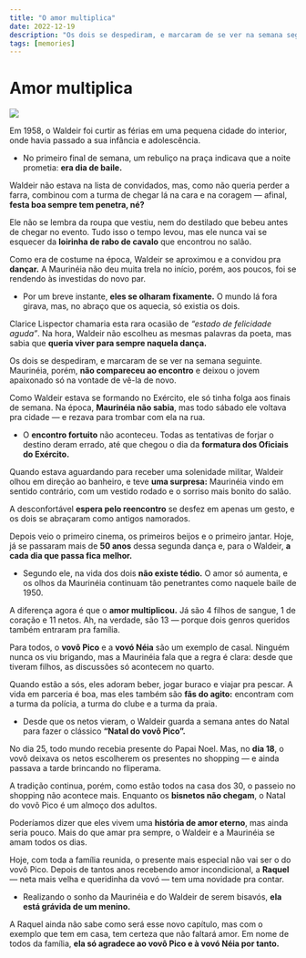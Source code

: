 ```yaml
---
title: "O amor multiplica"
date: 2022-12-19
description: "Os dois se despediram, e marcaram de se ver na semana seguinte. Maurinéia, porém, não compareceu ao encontro e deixou o jovem apaixonado só na vontade de vê-la de novo."
tags: [memories]
---
```


# Amor multiplica

![](https://thenewscc.com.br/wp-content/uploads/2022/12/e9e2be91-99d0-4e15-b59d-970ca5e90875_1125x904-2.jpg)

Em 1958, o Waldeir foi curtir as férias em uma pequena cidade do interior, onde havia passado a sua infância e adolescência.

-   No primeiro final de semana, um rebuliço na praça indicava que a noite prometia: **era dia de baile.**

Waldeir não estava na lista de convidados, mas, como não queria perder a farra, combinou com a turma de chegar lá na cara e na coragem — afinal, **festa boa sempre tem penetra, né?**

Ele não se lembra da roupa que vestiu, nem do destilado que bebeu antes de chegar no evento. Tudo isso o tempo levou, mas ele nunca vai se esquecer da **loirinha de rabo de cavalo** que encontrou no salão.

Como era de costume na época, Waldeir se aproximou e a convidou pra **dançar.** A Maurinéia não deu muita trela no início, porém, aos poucos, foi se rendendo às investidas do novo par.

-   Por um breve instante, **eles se olharam fixamente.** O mundo lá fora girava, mas, no abraço que os aquecia, só existia os dois.

Clarice Lispector chamaria esta rara ocasião de _“estado de felicidade aguda”_. Na hora, Waldeir não escolheu as mesmas palavras da poeta, mas sabia que **queria viver para sempre naquela dança.**

Os dois se despediram, e marcaram de se ver na semana seguinte. Maurinéia, porém, **não compareceu ao encontro** e deixou o jovem apaixonado só na vontade de vê-la de novo.

Como Waldeir estava se formando no Exército, ele só tinha folga aos finais de semana. Na época, **Maurinéia não sabia**, mas todo sábado ele voltava pra cidade — e rezava para trombar com ela na rua.

-   O **encontro fortuito** não aconteceu. Todas as tentativas de forjar o destino deram errado, até que chegou o dia da **formatura dos Oficiais do Exército.**

Quando estava aguardando para receber uma solenidade militar, Waldeir olhou em direção ao banheiro, e teve **uma surpresa:** Maurinéia vindo em sentido contrário, com um vestido rodado e o sorriso mais bonito do salão.

A desconfortável **espera pelo reencontro** se desfez em apenas um gesto, e os dois se abraçaram como antigos namorados.

Depois veio o primeiro cinema, os primeiros beijos e o primeiro jantar. Hoje, já se passaram mais de **50 anos** dessa segunda dança e, para o Waldeir, **a cada dia que passa fica melhor.**

-   Segundo ele, na vida dos dois **não existe tédio.** O amor só aumenta, e os olhos da Maurinéia continuam tão penetrantes como naquele baile de 1950.

A diferença agora é que o **amor multiplicou.** Já são 4 filhos de sangue, 1 de coração e 11 netos. Ah, na verdade, são 13 — porque dois genros queridos também entraram pra família.

Para todos, o **vovô Pico** e a **vovó Néia** são um exemplo de casal. Ninguém nunca os viu brigando, mas a Maurinéia fala que a regra é clara: desde que tiveram filhos, as discussões só acontecem no quarto.

Quando estão a sós, eles adoram beber, jogar buraco e viajar pra pescar. A vida em parceria é boa, mas eles também são **fãs do agito:** encontram com a turma da polícia, a turma do clube e a turma da praia.

-   Desde que os netos vieram, o Waldeir guarda a semana antes do Natal para fazer o clássico **“Natal do vovô Pico”.**

No dia 25, todo mundo recebia presente do Papai Noel. Mas, no **dia 18**, o vovô deixava os netos escolherem os presentes no shopping — e ainda passava a tarde brincando no fliperama.

A tradição continua, porém, como estão todos na casa dos 30, o passeio no shopping não acontece mais. Enquanto os **bisnetos não chegam**, o Natal do vovô Pico é um almoço dos adultos.

Poderíamos dizer que eles vivem uma **história de amor eterno**, mas ainda seria pouco. Mais do que amar pra sempre, o Waldeir e a Maurinéia se amam todos os dias.

Hoje, com toda a família reunida, o presente mais especial não vai ser o do vovô Pico. Depois de tantos anos recebendo amor incondicional, a **Raquel** — neta mais velha e queridinha da vovó — tem uma novidade pra contar.

-   Realizando o sonho da Maurinéia e do Waldeir de serem bisavós, **ela está grávida de um menino.**

A Raquel ainda não sabe como será esse novo capítulo, mas com o exemplo que tem em casa, tem certeza que não faltará amor. Em nome de todos da família, **ela só agradece ao vovô Pico e à vovó Néia por tanto.**
